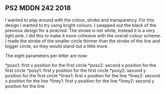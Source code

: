## PS2 MDDN 242 2018
I wanted to play around with the colour, stroke and transparency. For this design I wanted to try using bright colours. I swapped out the black of the previous design for a pink/red. The stroke is not white, instead it is a very light pink. I did this to make it more cohesive with the overall colour scheme. I made the stroke of the smaller circle thinner than the stroke of the line and bigger circle, so they would stand out a little more.

The eight parameters per letter are now:

*posx1: first x position for the first circle
*posx2: second x position for the first circle
*posy1: first y position for the first circle
*posy2: second y position for the first circle
*linex1: first x position for the line
*linex2: second x position for the line
*liney1: first y position for the line
*liney2: second y position for the line